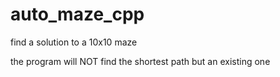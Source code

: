 # auto_maze_cpp

find a solution to a 10x10 maze

the program will NOT find the shortest path but an existing one